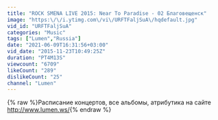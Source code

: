 ```yaml
---
title: "ROCK SMENA LIVE 2015: Near To Paradise - 02 Благовещенск"
image: "https:\/\/i.ytimg.com\/vi\/URFTFaljSuA\/hqdefault.jpg"
vid_id: "URFTFaljSuA"
categories: "Music"
tags: ["Lumen","Russia"]
date: "2021-06-09T16:31:56+03:00"
vid_date: "2015-11-23T10:49:25Z"
duration: "PT4M13S"
viewcount: "6709"
likeCount: "289"
dislikeCount: "25"
channel: "Lumen"
---
```

{% raw %}Расписание концертов, все альбомы, атрибутика на сайте <a rel="nofollow" target="blank" href="http://www.lumen.ws/">http://www.lumen.ws/</a>{% endraw %}
